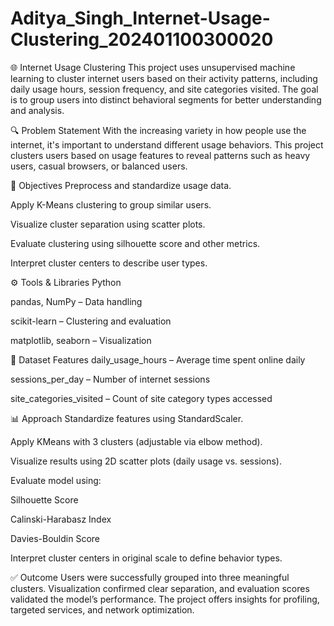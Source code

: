 # Aditya_Singh_Internet-Usage-Clustering_202401100300020
🌐 Internet Usage Clustering
This project uses unsupervised machine learning to cluster internet users based on their activity patterns, including daily usage hours, session frequency, and site categories visited. The goal is to group users into distinct behavioral segments for better understanding and analysis.

🔍 Problem Statement
With the increasing variety in how people use the internet, it's important to understand different usage behaviors. This project clusters users based on usage features to reveal patterns such as heavy users, casual browsers, or balanced users.

🎯 Objectives
Preprocess and standardize usage data.

Apply K-Means clustering to group similar users.

Visualize cluster separation using scatter plots.

Evaluate clustering using silhouette score and other metrics.

Interpret cluster centers to describe user types.

⚙️ Tools & Libraries
Python

pandas, NumPy – Data handling

scikit-learn – Clustering and evaluation

matplotlib, seaborn – Visualization

📁 Dataset Features
daily_usage_hours – Average time spent online daily

sessions_per_day – Number of internet sessions

site_categories_visited – Count of site category types accessed

📊 Approach
Standardize features using StandardScaler.

Apply KMeans with 3 clusters (adjustable via elbow method).

Visualize results using 2D scatter plots (daily usage vs. sessions).

Evaluate model using:

Silhouette Score

Calinski-Harabasz Index

Davies-Bouldin Score

Interpret cluster centers in original scale to define behavior types.

✅ Outcome
Users were successfully grouped into three meaningful clusters. Visualization confirmed clear separation, and evaluation scores validated the model’s performance. The project offers insights for profiling, targeted services, and network optimization.

